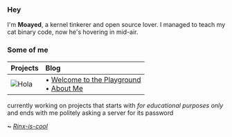 ### Hey

I'm **Moayed**, a kernel tinkerer and open source lover. I managed to teach my cat binary code, now he's hovering in mid-air.

### Some of me
|     **Projects**     |      **Blog**        |
| :-------------------- | :-------------------- |
| ![Hola](https://github.com/user-attachments/assets/142af165-c734-44f5-adce-40a3590c15ff) |<!-- blog starts -->• [Welcome to the Playground](https://SinMaven.github.io/C/intro.html)<br>• [About Me](https://SinMaven.github.io/index.html)<!-- blog ends --> 

currently working on projects that starts with _for educational purposes only_ and ends with me politely asking a server for its password

**~** [_Rinx-is-cool_](https://0xrinx.github.io/)
